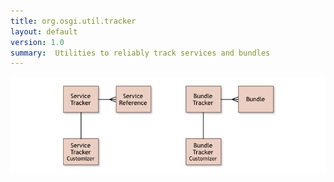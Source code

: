 ```yaml
---
title: org.osgi.util.tracker
layout: default
version: 1.0
summary:  Utilities to reliably track services and bundles 
---
```


![Tracker Overview](/img/services/org.osgi.util.tracker.overview.png)
